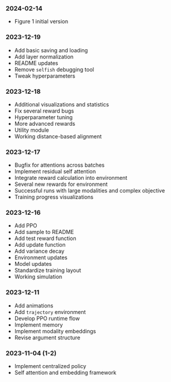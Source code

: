 ### 2024-02-14
- Figure 1 initial version

### 2023-12-19
- Add basic saving and loading
- Add layer normalization
- README updates
- Remove `selfish` debugging tool
- Tweak hyperparameters

### 2023-12-18
- Additional visualizations and statistics
- Fix several reward bugs
- Hyperparameter tuning
- More advanced rewards
- Utility module
- Working distance-based alignment

### 2023-12-17
- Bugfix for attentions across batches
- Implement residual self attention
- Integrate reward calculation into environment
- Several new rewards for environment
- Successful runs with large modalities and complex objective
- Training progress visualizations

### 2023-12-16
- Add PPO
- Add sample to README
- Add test reward function
- Add update function
- Add variance decay
- Environment updates
- Model updates
- Standardize training layout
- Working simulation

### 2023-12-11
- Add animations
- Add `trajectory` environment
- Develop PPO runtime flow
- Implement memory
- Implement modality embeddings
- Revise argument structure

### 2023-11-04 (1-2)
- Implement centralized policy
- Self attention and embedding framework
